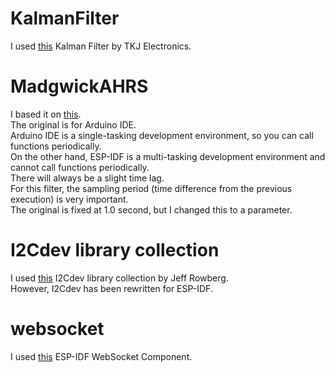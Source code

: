 # KalmanFilter   
I used [this](https://github.com/TKJElectronics/KalmanFilter) Kalman Filter by TKJ Electronics.   

# MadgwickAHRS   
I based it on [this](https://github.com/arduino-libraries/MadgwickAHRS).   
The original is for Arduino IDE.   
Arduino IDE is a single-tasking development environment, so you can call functions periodically.   
On the other hand, ESP-IDF is a multi-tasking development environment and cannot call functions periodically.   
There will always be a slight time lag.   
For this filter, the sampling period (time difference from the previous execution) is very important.   
The original is fixed at 1.0 second, but I changed this to a parameter.   


# I2Cdev library collection   
I used [this](https://github.com/jrowberg/i2cdevlib/tree/master/Arduino) I2Cdev library collection by Jeff Rowberg.   
However, I2Cdev has been rewritten for ESP-IDF.   

# websocket   
I used [this](https://github.com/Molorius/esp32-websocket) ESP-IDF WebSocket Component.   
